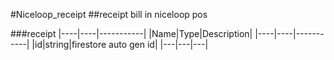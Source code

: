  #Niceloop_receipt
 ##receipt bill in niceloop pos
    
 ###receipt
|----|----|-----------|
|Name|Type|Description|
|----|----|-----------|
|id|string|firestore auto gen id|
|---|---|---|
